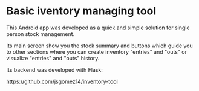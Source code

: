 # Basic iventory managing tool

This Android app was developed as a quick and simple solution for single person stock management.

Its main screen show you the stock summary and buttons which guide you to other sections where you can create inventory "entries" and "outs" or visualize "entries" and "outs" history.

Its backend was developed with Flask:

https://github.com/jsgomez14/inventory-tool
